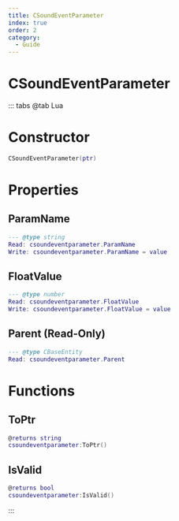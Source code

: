 ```yaml
---
title: CSoundEventParameter
index: true
order: 2
category:
  - Guide
---
```


# CSoundEventParameter

::: tabs
@tab Lua
# Constructor
```lua
CSoundEventParameter(ptr)
```
# Properties
## ParamName 
```lua
--- @type string
Read: csoundeventparameter.ParamName
Write: csoundeventparameter.ParamName = value
```
## FloatValue 
```lua
--- @type number
Read: csoundeventparameter.FloatValue
Write: csoundeventparameter.FloatValue = value
```
## Parent (Read-Only)
```lua
--- @type CBaseEntity
Read: csoundeventparameter.Parent
```
# Functions
## ToPtr
```lua
@returns string
csoundeventparameter:ToPtr()
```
## IsValid
```lua
@returns bool
csoundeventparameter:IsValid()
```

:::